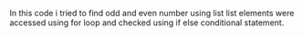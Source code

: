 In this code i tried to find odd and even number using list
list elements were accessed using for loop and checked using if else conditional statement.